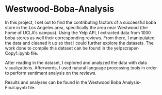 # Westwood-Boba-Analysis

In this project, I set out to find the contributing factors of a successful boba store in the Los Angeles area, specifically the area near Westwood (the home of UCLA's campus).
Using the Yelp API, I extracted data from 1000 boba stores as well their corresponding reviews. From there, I manipulated the data and cleaned it up so that I could
further explore the datasets. The work done to compile this dataset can be found in the yelpscraper-Copy1.ipynb file.

After reading in the dataset, I explored and analyzed the data with data visualizations. Afterwords, I used natural language processing tools in order to perform sentiment
analysis on the reviews.

Results and analyses can be found in the Westwood Boba Analysis-Final.ipynb file.
